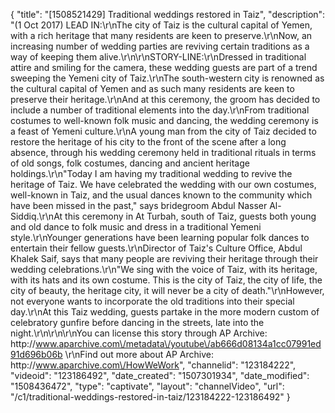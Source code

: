 {
    "title": "[1508521429] Traditional weddings restored in Taiz",
    "description": "(1 Oct 2017) LEAD IN:\r\nThe city of Taiz is the cultural capital of Yemen, with a rich heritage that many residents are keen to preserve.\r\nNow, an increasing number of wedding parties are reviving certain traditions as a way of keeping them alive.\r\n\r\nSTORY-LINE:\r\nDressed in traditional attire and smiling for the camera, these wedding guests are part of a trend sweeping the Yemeni city of Taiz.\r\nThe south-western city is renowned as the cultural capital of Yemen and as such many residents are keen to preserve their heritage.\r\nAnd at this ceremony, the groom has decided to include a number of traditional elements into the day.\r\nFrom traditional costumes to well-known folk music and dancing, the wedding ceremony is a feast of Yemeni culture.\r\nA young man from the city of Taiz decided to restore the heritage of his city to the front of the scene after a long absence, through his wedding ceremony held in traditional rituals in terms of old songs, folk costumes, dancing and ancient heritage holdings.\r\n\"Today I am having my traditional wedding to revive the heritage of Taiz. We have celebrated the wedding with our own costumes, well-known in Taiz, and the usual dances known to the community which have been missed in the past,\" says bridegroom Abdul Nasser Al-Siddiq.\r\nAt this ceremony in At Turbah, south of Taiz, guests both young and old dance to folk music and dress in a traditional Yemeni style.\r\nYounger generations have been learning popular folk dances to entertain their fellow guests.\r\nDirector of Taiz's Culture Office, Abdul Khalek Saif, says that many people are reviving their heritage through their wedding celebrations.\r\n\"We sing with the voice of Taiz, with its heritage, with its hats and its own costume. This is the city of Taiz, the city of life, the city of beauty, the heritage city, it will never be a city of death.\"\r\nHowever, not everyone wants to incorporate the old traditions into their special day.\r\nAt this Taiz wedding, guests partake in the more modern custom of celebratory gunfire before dancing in the streets, late into the night.\r\n\r\n\r\nYou can license this story through AP Archive: http:\/\/www.aparchive.com\/metadata\/youtube\/ab666d08134a1cc07991ed91d696b06b \r\nFind out more about AP Archive: http:\/\/www.aparchive.com\/HowWeWork",
    "channelid": "123184222",
    "videoid": "123186492",
    "date_created": "1507301934",
    "date_modified": "1508436472",
    "type": "captivate",
    "layout": "channelVideo",
    "url": "\/c1\/traditional-weddings-restored-in-taiz\/123184222-123186492"
}